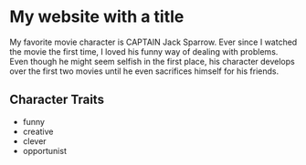 # My website with a title
My favorite movie character is CAPTAIN Jack Sparrow. Ever since I watched the movie the first time, I loved his funny way of dealing with problems. Even though he might seem selfish in the first place, his character develops over the first two movies until he even sacrifices himself for his friends.

## Character Traits
* funny
* creative
* clever
* opportunist
